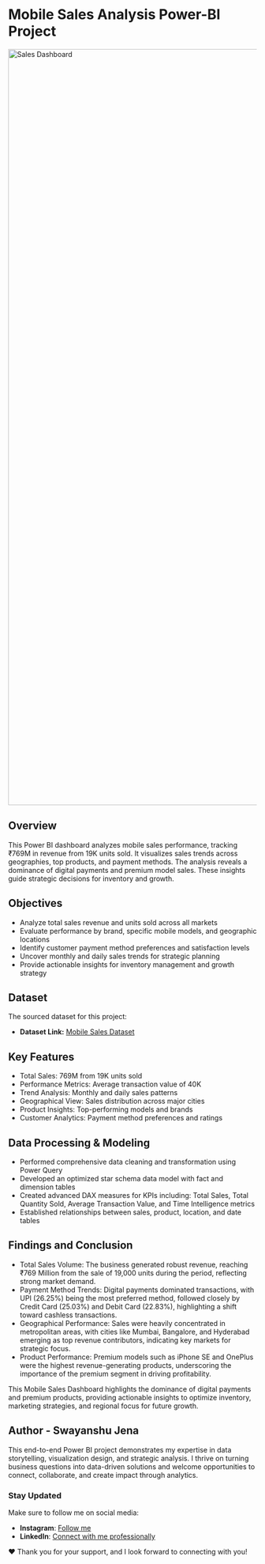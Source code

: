 # Mobile Sales Analysis Power-BI Project

<img width="2800" height="1530" alt="Sales Dashboard" src="https://github.com/user-attachments/assets/087bcd68-43bb-4c31-8586-79b7e922f060" />

## Overview
This Power BI dashboard analyzes mobile sales performance, tracking ₹769M in revenue from 19K units sold. It visualizes sales trends across geographies, top products, and payment methods. The analysis reveals a dominance of digital payments and premium model sales. These insights guide strategic decisions for inventory and growth.

## Objectives

- Analyze total sales revenue and units sold across all markets
- Evaluate performance by brand, specific mobile models, and geographic locations
- Identify customer payment method preferences and satisfaction levels
- Uncover monthly and daily sales trends for strategic planning
- Provide actionable insights for inventory management and growth strategy

## Dataset

The sourced dataset for this project:

- **Dataset Link:** [Mobile Sales Dataset](https://docs.google.com/spreadsheets/d/1_-y_9cgrSp4ducJaftZIUaATW96_qNav/edit?usp=drive_link&ouid=102928088777884514912&rtpof=true&sd=true)

## Key Features

- Total Sales: 769M from 19K units sold
- Performance Metrics: Average transaction value of 40K
- Trend Analysis: Monthly and daily sales patterns
- Geographical View: Sales distribution across major cities
- Product Insights: Top-performing models and brands
- Customer Analytics: Payment method preferences and ratings

## Data Processing & Modeling

- Performed comprehensive data cleaning and transformation using Power Query
- Developed an optimized star schema data model with fact and dimension tables
- Created advanced DAX measures for KPIs including: Total Sales, Total Quantity Sold, Average Transaction Value, and Time Intelligence metrics
- Established relationships between sales, product, location, and date tables

## Findings and Conclusion

- Total Sales Volume: The business generated robust revenue, reaching ₹769 Million from the sale of 19,000 units during the period, reflecting strong market demand.
- Payment Method Trends: Digital payments dominated transactions, with UPI (26.25%) being the most preferred method, followed closely by Credit Card (25.03%) and Debit Card (22.83%), highlighting a shift toward    cashless transactions.
- Geographical Performance: Sales were heavily concentrated in metropolitan areas, with cities like Mumbai, Bangalore, and Hyderabad emerging as top revenue contributors, indicating key markets for strategic  focus.
- Product Performance: Premium models such as iPhone SE and OnePlus were the highest revenue-generating products, underscoring the importance of the premium segment in driving profitability.

This Mobile Sales Dashboard highlights the dominance of digital payments and premium products, providing actionable insights to optimize inventory, marketing strategies, and regional focus for future growth.

## Author - Swayanshu Jena

This end-to-end Power BI project demonstrates my expertise in data storytelling, visualization design, and strategic analysis. I thrive on turning business questions into data-driven solutions and welcome opportunities to connect, collaborate, and create impact through analytics.

### Stay Updated

Make sure to follow me on social media:

- **Instagram**: [Follow me](https://www.instagram.com/sway_anshu_jena/)
- **LinkedIn**: [Connect with me professionally](https://www.linkedin.com/in/swayanshu-jena)

❤️ Thank you for your support, and I look forward to connecting with you!





